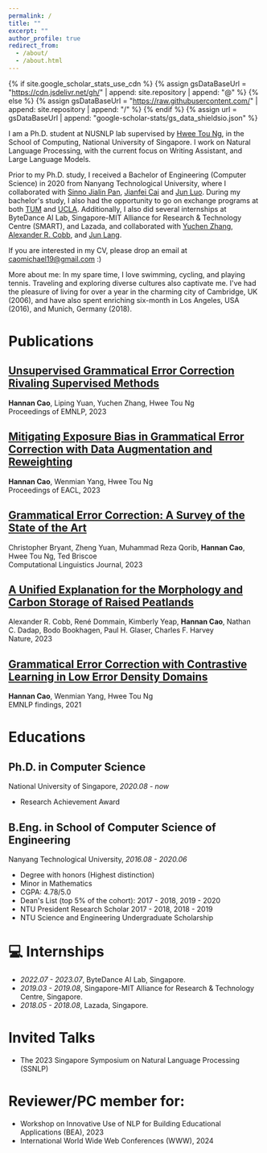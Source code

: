 ```yaml
---
permalink: /
title: ""
excerpt: ""
author_profile: true
redirect_from: 
  - /about/
  - /about.html
---
```


{% if site.google_scholar_stats_use_cdn %}
{% assign gsDataBaseUrl = "https://cdn.jsdelivr.net/gh/" | append: site.repository | append: "@" %}
{% else %}
{% assign gsDataBaseUrl = "https://raw.githubusercontent.com/" | append: site.repository | append: "/" %}
{% endif %}
{% assign url = gsDataBaseUrl | append: "google-scholar-stats/gs_data_shieldsio.json" %}

<span class='anchor' id='about-me'></span>

I am a Ph.D. student at NUSNLP lab supervised by [Hwee Tou Ng](https://www.comp.nus.edu.sg/~nght/), in the School of Computing, National University of Singapore. I work on Natural Language Processing, with the current focus on Writing Assistant, and Large Language Models.

Prior to my Ph.D. study, I received a Bachelor of Engineering (Computer Science) in 2020 from Nanyang Technological University, where I collaborated with [Sinno Jialin Pan](https://www.cse.cuhk.edu.hk/~sinnopan/), [Jianfei Cai](https://jianfei-cai.github.io/) and [Jun Luo](https://personal.ntu.edu.sg/junluo/). During my bachelor's study, I also had the opportunity to go on exchange programs at both [TUM](https://www.tum.de/en/) and [UCLA](https://www.ucla.edu/). Additionally, I also did several internships at ByteDance AI Lab, Singapore-MIT Alliance for Research & Technology Centre (SMART), and Lazada, and collaborated with [Yuchen Zhang](https://zhangyuc.github.io), [Alexander R. Cobb](https://www.researchgate.net/profile/Alexander-Cobb-3), and [Jun Lang](https://billlangjun.github.io).

If you are interested in my CV, please drop an email at caomichael19@gmail.com :)

More about me: In my spare time, I love swimming, cycling, and playing tennis. Traveling and exploring diverse cultures also captivate me. I've had the pleasure of living for over a year in the charming city of Cambridge, UK (2006), and have also spent enriching six-month in Los Angeles, USA (2016), and Munich, Germany (2018).

# Publications 

## [Unsupervised Grammatical Error Correction Rivaling Supervised Methods](https://aclanthology.org/2023.emnlp-main.185.pdf)
**Hannan Cao**, Liping Yuan, Yuchen Zhang, Hwee Tou Ng <br />
Proceedings of EMNLP, 2023

## [Mitigating Exposure Bias in Grammatical Error Correction with Data Augmentation and Reweighting](https://aclanthology.org/2023.eacl-main.155.pdf)
**Hannan Cao**, Wenmian Yang, Hwee Tou Ng <br />
Proceedings of EACL, 2023

## [Grammatical Error Correction: A Survey of the State of the Art](https://watermark.silverchair.com/coli_a_00478.pdf?token=AQECAHi208BE49Ooan9kkhW_Ercy7Dm3ZL_9Cf3qfKAc485ysgAAA0kwggNFBgkqhkiG9w0BBwagggM2MIIDMgIBADCCAysGCSqGSIb3DQEHATAeBglghkgBZQMEAS4wEQQMXj63yXVm6Cx-uRPTAgEQgIIC_BYWVkuqAr52zFYB50EptU37t07SlFRMzO4_meNxS28kWYxY0251M8YAerdT0tC93iwws3Qa5xMG8Yoao68LljQkfpkCqJZrqQ4SZfy9ZN-jv8h50jQ8yXM7x5G1broli0cutXVQiRCOVg-nHF9nlZ4JhAEXP1OoNgt99MYO0ajv1l2TSjQtOV2TB6niLvGv2J0m7WTgBtp-N4WlmWWIO1vSwak33b67JoZ2NX3bk7EXI3F6z6rwdCuV1YpU3ajFxWPsyFFCWWjpNlN4D4zBpIhMAwtnOrrz5EXrnCgOFiJPiugxpIfP3vNgCjPNeTr-8NOFX-0BowrMouEhUpigMMzAXO9E7ZTGyskBQSNEs-bV6-kZsAK460_aKjKlVKdbsaF_8PJDiR9U_tukAmYNxw7sRzToMDyzC4owhpefEy3i3doSEGlM3p8nrW7UylKaUk_JPfJ-LvcKi3MuWT3yZkga0yyZccnrDs4zjXZ_qBJh_8twcS_m6jgSSgEgDVyI1DjYjUxTIqDEoWUaTxGbjGwz8sEMABgX-HRqQjHD6uvPG0osgNc4RdGhjSIJXPZ0OpmtW9tKDyq0xtq2S1MVR75uDu7N_0SmQWH6lQgUh1rIjnFUxu8VivtKUeBuw40inlgl9kbub7dluy5BvWfZa15HXJU2mDA0RHiANosOgMqrte9Jk3Jb7Jh5b8exGipwiwRA90-MMQUzqFLEbMtCUT0zUwWW9PqnkjOefUvuqv1UdYmJmefqYYLbx9GYk77ustttwzaqyg7tCbXZiWvkPOK3Cb_O0sFStcJFQI8o8g6NYw7Q0T9YMkQwlZ5i3ZcH0Q8AH8hVx0giNJEL5wbOKjTXMRKOs6Cvj_MDaazDSOzKD2TzelopcvdhlWWBav_2qUxHiN7ABTCaD8p92-PewWrZCnS-sz_cKi_83iOhcRS_-NPAqaPIjupKiNZpLKmyNIHwuungpCrM59kvcuGKZuOsLf2R8Glsk1nYwhSxzHZjbe73AFfZHyURjUlr)
Christopher Bryant, Zheng Yuan, Muhammad Reza Qorib, **Hannan Cao**, Hwee Tou Ng, Ted Briscoe <br />
Computational Linguistics Journal, 2023

## [A Unified Explanation for the Morphology and Carbon Storage of Raised Peatlands](https://www.nature.com/articles/s41586-023-06807-w)
Alexander R. Cobb, René Dommain, Kimberly Yeap, **Hannan Cao**, Nathan C. Dadap, Bodo Bookhagen, Paul H. Glaser, Charles F. Harvey <br />
Nature, 2023

## [Grammatical Error Correction with Contrastive Learning in Low Error Density Domains](https://aclanthology.org/2021.findings-emnlp.419.pdf)
**Hannan Cao**, Wenmian Yang, Hwee Tou Ng <br />
EMNLP findings, 2021

# Educations
## Ph.D. in Computer Science <br /> 
  National University of Singapore, *2020.08 - now*
  - Research Achievement Award

## B.Eng. in School of Computer Science of Engineering <br /> 
   Nanyang Technological University, *2016.08 - 2020.06*
  - Degree with honors (Highest distinction)
  - Minor in Mathematics
  - CGPA: 4.78/5.0
  - Dean's List (top 5% of the cohort): 2017 - 2018, 2019 - 2020
  - NTU President Research Scholar 2017 - 2018, 2018 - 2019
  - NTU Science and Engineering Undergraduate Scholarship

# 💻 Internships
- *2022.07 - 2023.07*, ByteDance AI Lab, Singapore.
- *2019.03 - 2019.08*, Singapore-MIT Alliance for Research & Technology Centre, Singapore.
- *2018.05 - 2018.08*, Lazada, Singapore.

# Invited Talks
  - The 2023 Singapore Symposium on Natural Language Processing (SSNLP)

# Reviewer/PC member for: 
  - Workshop on Innovative Use of NLP for Building Educational Applications (BEA), 2023
  - International World Wide Web Conferences (WWW), 2024

<script type='text/javascript' id='clustrmaps' src='//cdn.clustrmaps.com/map_v2.js?cl=000000&w=200&t=n&d=6P9XP97cCMw0up3QQN0enaca7JKn-UuAthht_b7BeB8&co=f7f7f7'></script>
